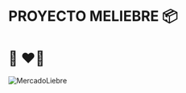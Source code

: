# PROYECTO MELIEBRE :package:

#                             :hot_face: :heart_on_fire:

![MercadoLiebre](https://github.com/santuboca2001/MELIEBRE/blob/main/public/Logo%20ML.svg)
